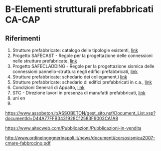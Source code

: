 # B-Elementi strutturali prefabbricati CA-CAP
## Riferimenti
 1. Strutture prefabbricate: catalogo delle tipologie esistenti, [link](https://www.assobeton.it/ASSOBETON/gest_sito.nsf/Allegato.xsp?documentId=279B51BDFD660EDCC12584C00052C25F)
 1. Progetto SAFECAST - Regole per la progettazione delle connessioni nelle strutture prefabricate, [link]()
 1. Progetto SAFECLADDING - Regole per la progettazione sismica delle connessioni pannello-struttura negli edifici prefabbricati, [link]()
 1. Strutture prefabbricate: schedario dei collegament,i [link]()
 1. Strutture prefabbricate: schedario di edifici prefabbricati in c.a., [link]()
 1. Condizioni Generali di Appalto, [link]()
 1. STC - Direzione lavori in presenza di manufatti prefabbricati, [link]()
 1. uni en
 2. 

https://www.assobeton.it/ASSOBETON/gest_sito.nsf/Document_List.xsp?documentId=D44A77FFB3431928C12583F9003CA1A8

https://www.aitecweb.com/Pubblicazioni/Pubblicazioni-in-vendita

http://www.ordineingegnerinapoli.it/news/documenti/corsosismica2007-cmare-fabbrocino.pdf
